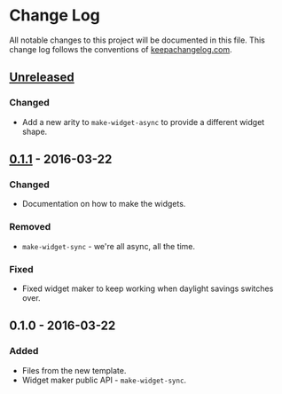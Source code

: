 # Change Log
All notable changes to this project will be documented in this file. This change log follows the conventions of [keepachangelog.com](http://keepachangelog.com/).

## [Unreleased][unreleased]
### Changed
- Add a new arity to `make-widget-async` to provide a different widget shape.

## [0.1.1] - 2016-03-22
### Changed
- Documentation on how to make the widgets.

### Removed
- `make-widget-sync` - we're all async, all the time.

### Fixed
- Fixed widget maker to keep working when daylight savings switches over.

## 0.1.0 - 2016-03-22
### Added
- Files from the new template.
- Widget maker public API - `make-widget-sync`.

[unreleased]: https://github.com/your-name/zip-with/compare/0.1.1...HEAD
[0.1.1]: https://github.com/your-name/zip-with/compare/0.1.0...0.1.1
